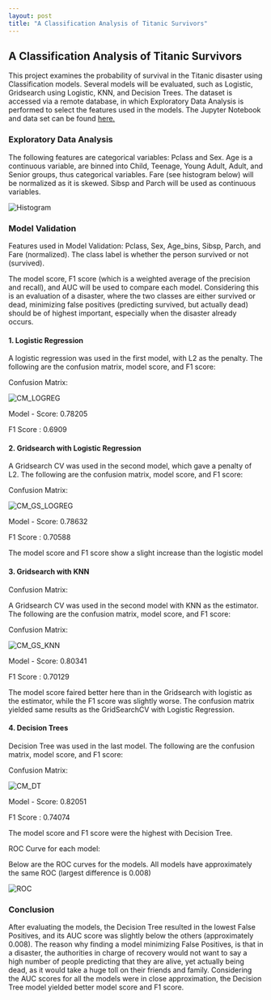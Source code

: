 ```yaml
---
layout: post
title: "A Classification Analysis of Titanic Survivors"
---
```


## A Classification Analysis of Titanic Survivors

This project examines the probability of survival in the Titanic disaster using Classification models. Several models will be evaluated, such as Logistic, Gridsearch using Logistic, KNN, and Decision Trees. The dataset is accessed via a remote database, in which Exploratory Data Analysis is performed to select the features used in the models. The Jupyter Notebook and data set can be found [here.](https://github.com/adalal80/GA-DSI/blob/master/projects/projects-weekly/project-05/Project-5-Amish.ipynb)

### Exploratory Data Analysis

The following features are categorical variables: Pclass and Sex.
Age is a continuous variable, are binned into Child, Teenage, Young Adult, Adult, and Senior groups, thus categorical variables. Fare (see histogram below) will be normalized as it is skewed. Sibsp and Parch will be used as continuous variables.

![Histogram](https://github.com/adalal80/adalal80.github.io/blob/master/images/Project5/project5_histogram.png?raw=true)

### Model Validation

Features used in Model Validation: Pclass, Sex, Age_bins, Sibsp, Parch, and Fare (normalized). The class label is whether the person survived or not (survived).

The model score, F1 score (which is a weighted average of the precision and recall), and AUC will be used to compare each model. Considering this is an evaluation of a disaster, where the two classes are either survived or dead, minimizing false positives (predicting survived, but actually dead) should be of highest important, especially when the disaster already occurs. 

#### 1. Logistic Regression

A logistic regression was used in the first model, with L2 as the penalty. The following are the confusion matrix, model score, and F1 score:

Confusion Matrix:


![CM_LOGREG](https://github.com/adalal80/adalal80.github.io/blob/master/images/Project5/CM_LogReg.png?raw=true)

Model - Score: 0.78205

F1 Score     : 0.6909

#### 2. Gridsearch with Logistic Regression

A Gridsearch CV was used in the second model, which gave a penalty of L2. The following are the confusion matrix, model score, and F1 score:

Confusion Matrix:

![CM_GS_LOGREG](https://github.com/adalal80/adalal80.github.io/blob/master/images/Project5/CM_GS_LogReg.png?raw=true)


Model - Score: 0.78632

F1 Score     : 0.70588

The model score and F1 score show a slight increase than the logistic model

#### 3. Gridsearch with KNN

Confusion Matrix:

A Gridsearch CV was used in the second model with KNN as the estimator. The following are the confusion matrix, model score, and F1 score:

Confusion Matrix:

![CM_GS_KNN](https://github.com/adalal80/adalal80.github.io/blob/master/images/Project5/CM_GS_KNN.png?raw=true)

Model - Score: 0.80341

F1 Score     : 0.70129

The model score faired better here than in the Gridsearch with logistic as the estimator, while the F1 score was slightly worse. The confusion matrix yielded same results as the GridSearchCV with Logistic Regression.


#### 4. Decision Trees

Decision Tree was used in the last model. The following are the confusion matrix, model score, and F1 score:

Confusion Matrix:

![CM_DT](https://github.com/adalal80/adalal80.github.io/blob/master/images/Project5/CM_DT.png?raw=true)


Model - Score: 0.82051

F1 Score     : 0.74074

The model score and F1 score were the highest with Decision Tree.

ROC Curve for each model:

Below are the ROC curves for the models. All models have approximately the same ROC (largest difference is 0.008)

![ROC](https://github.com/adalal80/adalal80.github.io/blob/master/images/Project5/Project5_ROC.png?raw=true)


### Conclusion

After evaluating the models, the Decision Tree resulted in the lowest False Positives, and its AUC score was slightly below the others (approximately 0.008). The reason why finding a model minimizing False Positives, is that in a disaster, the authorities in charge of recovery would not want to say a high number of people predicting that they are alive, yet actually being dead, as it would take a huge toll on their friends and family.
Considering the AUC scores for all the models were in close approximation, the Decision Tree model yielded better model score and F1 score.

